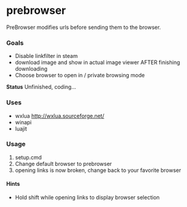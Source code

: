 prebrowser
==========

PreBrowser modifies urls before sending them to the browser.

### Goals
 - Disable linkfilter in steam
 - download image and show in actual image viewer AFTER finishing downloading
 - Choose browser to open in / private browsing mode

**Status** Unfinished, coding...

### Uses
 - wxlua http://wxlua.sourceforge.net/
 - winapi
 - luajit
 
### Usage
 1. setup.cmd
 2. Change default browser to prebrowser
 3. opening links is now broken, change back to your favorite browser

#### Hints
 - Hold shift while opening links to display browser selection

